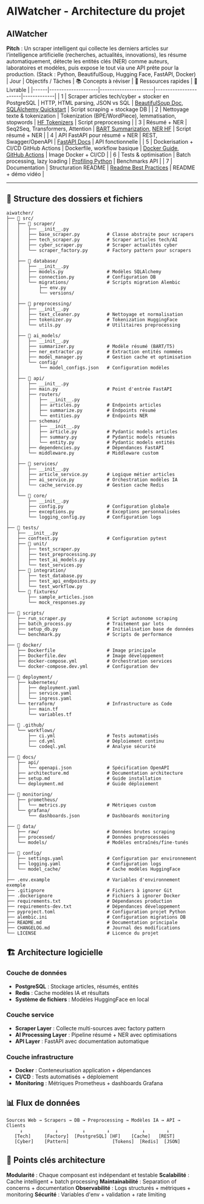 # AIWatcher - Architecture du projet

## **AIWatcher**
**Pitch** : Un scraper intelligent qui collecte les derniers articles sur l’intelligence artificielle (recherches, actualités, innovations), les résume automatiquement, détecte les entités clés (NER) comme auteurs, laboratoires et modèles, puis expose le tout via une API prête pour la production.
(Stack : Python, BeautifulSoup, Hugging Face, FastAPI, Docker)
| Jour | Objectifs / Tâches | 📚 Concepts à réviser | 🔗 Ressources rapides | 🎯 Livrable |
|------|--------------------|----------------------|-----------------------|-------------|
| 1 | Scraper articles tech/cyber + stocker en PostgreSQL | HTTP, HTML parsing, JSON vs SQL | [BeautifulSoup Doc](https://www.crummy.com/software/BeautifulSoup/bs4/doc/), [SQLAlchemy Quickstart](https://docs.sqlalchemy.org/en/20/orm/quickstart.html) | Script scraping + stockage DB |
| 2 | Nettoyage texte & tokenization | Tokenization (BPE/WordPiece), lemmatisation, stopwords | [HF Tokenizers](https://huggingface.co/docs/tokenizers/index) | Script preprocessing |
| 3 | Résumé + NER | Seq2Seq, Transformers, Attention | [BART Summarization](https://huggingface.co/transformers/task_summary.html), [NER HF](https://huggingface.co/course/chapter7/3?fw=pt) | Script résumé + NER |
| 4 | API FastAPI pour résumé + NER | REST, Swagger/OpenAPI | [FastAPI Docs](https://fastapi.tiangolo.com/) | API fonctionnelle |
| 5 | Dockerisation + CI/CD GitHub Actions | Dockerfile, workflow basique | [Docker Guide](https://docs.docker.com/get-started/), [GitHub Actions](https://docs.github.com/en/actions) | Image Docker + CI/CD |
| 6 | Tests & optimisation | Batch processing, lazy loading | [Profiling Python](https://docs.python.org/3/library/profile.html) | Benchmarks API |
| 7 | Documentation | Structuration README | [Readme Best Practices](https://www.makeareadme.com/) | README + démo vidéo |

---


## 📁 Structure des dossiers et fichiers

```
aiwatcher/
├── 📁 src/
│   ├── 📁 scraper/
│   │   ├── __init__.py
│   │   ├── base_scraper.py          # Classe abstraite pour scrapers
│   │   ├── tech_scraper.py          # Scraper articles tech/AI
│   │   ├── cyber_scraper.py         # Scraper actualités cyber
│   │   └── scraper_factory.py       # Factory pattern pour scrapers
│   │
│   ├── 📁 database/
│   │   ├── __init__.py
│   │   ├── models.py                # Modèles SQLAlchemy
│   │   ├── connection.py            # Configuration DB
│   │   └── migrations/              # Scripts migration Alembic
│   │       ├── env.py
│   │       └── versions/
│   │
│   ├── 📁 preprocessing/
│   │   ├── __init__.py
│   │   ├── text_cleaner.py          # Nettoyage et normalisation
│   │   ├── tokenizer.py             # Tokenization HuggingFace
│   │   └── utils.py                 # Utilitaires preprocessing
│   │
│   ├── 📁 ai_models/
│   │   ├── __init__.py
│   │   ├── summarizer.py            # Modèle résumé (BART/T5)
│   │   ├── ner_extractor.py         # Extraction entités nommées
│   │   ├── model_manager.py         # Gestion cache et optimisation
│   │   └── config/
│   │       └── model_configs.json   # Configuration modèles
│   │
│   ├── 📁 api/
│   │   ├── __init__.py
│   │   ├── main.py                  # Point d'entrée FastAPI
│   │   ├── routers/
│   │   │   ├── __init__.py
│   │   │   ├── articles.py          # Endpoints articles
│   │   │   ├── summarize.py         # Endpoints résumé
│   │   │   └── entities.py          # Endpoints NER
│   │   ├── schemas/
│   │   │   ├── __init__.py
│   │   │   ├── article.py           # Pydantic models articles
│   │   │   ├── summary.py           # Pydantic models résumés
│   │   │   └── entity.py            # Pydantic models entités
│   │   ├── dependencies.py          # Dépendances FastAPI
│   │   └── middleware.py            # Middleware custom
│   │
│   ├── 📁 services/
│   │   ├── __init__.py
│   │   ├── article_service.py       # Logique métier articles
│   │   ├── ai_service.py            # Orchestration modèles IA
│   │   └── cache_service.py         # Gestion cache Redis
│   │
│   └── 📁 core/
│       ├── __init__.py
│       ├── config.py                # Configuration globale
│       ├── exceptions.py            # Exceptions personnalisées
│       └── logging_config.py        # Configuration logs
│
├── 📁 tests/
│   ├── __init__.py
│   ├── conftest.py                  # Configuration pytest
│   ├── 📁 unit/
│   │   ├── test_scraper.py
│   │   ├── test_preprocessing.py
│   │   ├── test_ai_models.py
│   │   └── test_services.py
│   ├── 📁 integration/
│   │   ├── test_database.py
│   │   ├── test_api_endpoints.py
│   │   └── test_workflow.py
│   └── 📁 fixtures/
│       ├── sample_articles.json
│       └── mock_responses.py
│
├── 📁 scripts/
│   ├── run_scraper.py               # Script autonome scraping
│   ├── batch_process.py             # Traitement par lots
│   ├── setup_db.py                  # Initialisation base de données
│   └── benchmark.py                 # Scripts de performance
│
├── 📁 docker/
│   ├── Dockerfile                   # Image principale
│   ├── Dockerfile.dev               # Image développement
│   ├── docker-compose.yml           # Orchestration services
│   └── docker-compose.dev.yml       # Configuration dev
│
├── 📁 deployment/
│   ├── kubernetes/
│   │   ├── deployment.yaml
│   │   ├── service.yaml
│   │   └── ingress.yaml
│   └── terraform/                   # Infrastructure as Code
│       ├── main.tf
│       └── variables.tf
│
├── 📁 .github/
│   └── workflows/
│       ├── ci.yml                   # Tests automatisés
│       ├── cd.yml                   # Déploiement continu
│       └── codeql.yml               # Analyse sécurité
│
├── 📁 docs/
│   ├── api/
│   │   └── openapi.json             # Spécification OpenAPI
│   ├── architecture.md              # Documentation architecture
│   ├── setup.md                     # Guide installation
│   └── deployment.md                # Guide déploiement
│
├── 📁 monitoring/
│   ├── prometheus/
│   │   └── metrics.py               # Métriques custom
│   └── grafana/
│       └── dashboards.json          # Dashboards monitoring
│
├── 📁 data/
│   ├── raw/                         # Données brutes scraping
│   ├── processed/                   # Données preprocessées
│   └── models/                      # Modèles entraînés/fine-tunés
│
├── 📁 config/
│   ├── settings.yaml                # Configuration par environnement
│   ├── logging.yaml                 # Configuration logs
│   └── model_cache/                 # Cache modèles HuggingFace
│
├── .env.example                     # Variables d'environnement exemple
├── .gitignore                       # Fichiers à ignorer Git
├── .dockerignore                    # Fichiers à ignorer Docker
├── requirements.txt                 # Dépendances production
├── requirements-dev.txt             # Dépendances développement
├── pyproject.toml                   # Configuration projet Python
├── alembic.ini                      # Configuration migrations DB
├── README.md                        # Documentation principale
├── CHANGELOG.md                     # Journal des modifications
└── LICENSE                          # Licence du projet
```

## 🏗️ Architecture logicielle

### **Couche de données**
- **PostgreSQL** : Stockage articles, résumés, entités
- **Redis** : Cache modèles IA et résultats
- **Système de fichiers** : Modèles HuggingFace en local

### **Couche service**
- **Scraper Layer** : Collecte multi-sources avec factory pattern
- **AI Processing Layer** : Pipeline résumé + NER avec optimisations
- **API Layer** : FastAPI avec documentation automatique

### **Couche infrastructure**
- **Docker** : Conteneurisation application + dépendances
- **CI/CD** : Tests automatisés + déploiement
- **Monitoring** : Métriques Prometheus + dashboards Grafana

## 📊 Flux de données

```
Sources Web → Scrapers → DB → Preprocessing → Modèles IA → API → Clients
     ↓            ↓         ↓        ↓            ↓        ↓
   [Tech]     [Factory]  [PostgreSQL] [HF]    [Cache]   [REST]
   [Cyber]    [Pattern]                [Tokens]  [Redis]  [JSON]
```

## 🎯 Points clés architecture

**Modularité** : Chaque composant est indépendant et testable
**Scalabilité** : Cache intelligent + batch processing
**Maintainabilité** : Separation of concerns + documentation
**Observabilité** : Logs structurés + métriques + monitoring
**Sécurité** : Variables d'env + validation + rate limiting